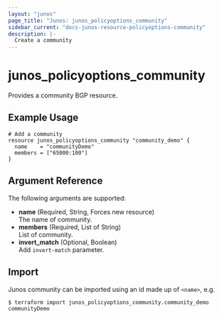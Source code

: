 ```yaml
---
layout: "junos"
page_title: "Junos: junos_policyoptions_community"
sidebar_current: "docs-junos-resource-policyoptions-community"
description: |-
  Create a community
---
```


# junos_policyoptions_community

Provides a community BGP resource.

## Example Usage

```hcl
# Add a community
resource junos_policyoptions_community "community_demo" {
  name    = "communityDemo"
  members = ["65000:100"]
}
```

## Argument Reference

The following arguments are supported:

- **name** (Required, String, Forces new resource)  
  The name of community.
- **members** (Required, List of String)  
  List of community.
- **invert_match** (Optional, Boolean)  
  Add `invert-match` parameter.

## Import

Junos community can be imported using an id made up of `<name>`, e.g.

```shell
$ terraform import junos_policyoptions_community.community_demo communityDemo
```
